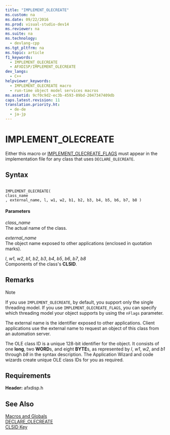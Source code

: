 ```yaml
---
title: "IMPLEMENT_OLECREATE"
ms.custom: na
ms.date: 09/22/2016
ms.prod: visual-studio-dev14
ms.reviewer: na
ms.suite: na
ms.technology: 
  - devlang-cpp
ms.tgt_pltfrm: na
ms.topic: article
f1_keywords: 
  - IMPLEMENT_OLECREATE
  - AFXDISP/IMPLEMENT_OLECREATE
dev_langs: 
  - C++
helpviewer_keywords: 
  - IMPLEMENT_OLECREATE macro
  - run-time object model services macros
ms.assetid: 9cf0c9d2-ec3b-4593-89bd-2047347409db
caps.latest.revision: 11
translation.priority.ht: 
  - de-de
  - ja-jp
---
```

# IMPLEMENT_OLECREATE
Either this macro or [IMPLEMENT_OLECREATE_FLAGS](../vs140/implement_olecreate_flags.md) must appear in the implementation file for any class that uses `DECLARE_OLECREATE`.  
  
## Syntax  
  
```  
  
IMPLEMENT_OLECREATE(  
class_name  
, external_name, l, w1, w2, b1, b2, b3, b4, b5, b6, b7, b8 )  
```  
  
#### Parameters  
 *class_name*  
 The actual name of the class.  
  
 *external_name*  
 The object name exposed to other applications (enclosed in quotation marks).  
  
 *l*, *w1*, *w2*, *b1*, *b2*, *b3*, *b4*, *b5*, *b6*, *b7*, *b8*  
 Components of the class's **CLSID**.  
  
## Remarks  
  
> [!NOTE]
>  If you use `IMPLEMENT_OLECREATE`, by default, you support only the single threading model. If you use `IMPLEMENT_OLECREATE_FLAGS`, you can specify which threading model your object supports by using the `nFlags` parameter.  
  
 The external name is the identifier exposed to other applications. Client applications use the external name to request an object of this class from an automation server.  
  
 The OLE class ID is a unique 128-bit identifier for the object. It consists of one **long**, two **WORD**s, and eight **BYTE**s, as represented by *l*, *w1*, *w2*, and *b1* through *b8* in the syntax description. The Application Wizard and code wizards create unique OLE class IDs for you as required.  
  
## Requirements  
 **Header:** afxdisp.h  
  
## See Also  
 [Macros and Globals](../vs140/mfc-macros-and-globals.md)   
 [DECLARE_OLECREATE](../vs140/declare_olecreate.md)   
 [CLSID Key](http://msdn.microsoft.com/library/windows/desktop/ms691424)